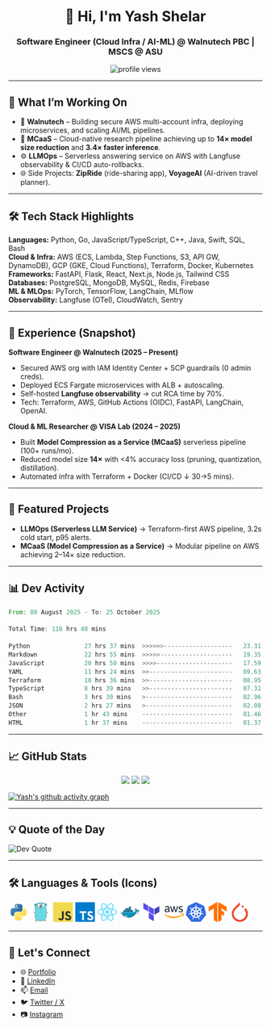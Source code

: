 <h1 align="center">👋 Hi, I'm Yash Shelar</h1>
<h3 align="center">Software Engineer (Cloud Infra / AI-ML) @ Walnutech PBC | MSCS @ ASU</h3>

<p align="center">
  <img src="https://komarev.com/ghpvc/?username=YashShelar007&label=Profile%20views&color=0e75b6&style=flat" alt="profile views" />
</p>

---

## 🚀 What I’m Working On

- 💼 **Walnutech** – Building secure AWS multi-account infra, deploying microservices, and scaling AI/ML pipelines.  
- 🔬 **MCaaS** – Cloud-native research pipeline achieving up to **14× model size reduction** and **3.4× faster inference**.  
- ⚙️ **LLMOps** – Serverless answering service on AWS with Langfuse observability & CI/CD auto-rollbacks.  
- 🌐 Side Projects: **ZipRide** (ride-sharing app), **VoyageAI** (AI-driven travel planner).  

---

## 🛠 Tech Stack Highlights

**Languages:** Python, Go, JavaScript/TypeScript, C++, Java, Swift, SQL, Bash  
**Cloud & Infra:** AWS (ECS, Lambda, Step Functions, S3, API GW, DynamoDB), GCP (GKE, Cloud Functions), Terraform, Docker, Kubernetes  
**Frameworks:** FastAPI, Flask, React, Next.js, Node.js, Tailwind CSS  
**Databases:** PostgreSQL, MongoDB, MySQL, Redis, Firebase  
**ML & MLOps:** PyTorch, TensorFlow, LangChain, MLflow  
**Observability:** Langfuse (OTel), CloudWatch, Sentry  

---

## 💼 Experience (Snapshot)

**Software Engineer @ Walnutech (2025 – Present)**  
- Secured AWS org with IAM Identity Center + SCP guardrails (0 admin creds).  
- Deployed ECS Fargate microservices with ALB + autoscaling.  
- Self-hosted **Langfuse observability** → cut RCA time by 70%.  
- Tech: Terraform, AWS, GitHub Actions (OIDC), FastAPI, LangChain, OpenAI.  

**Cloud & ML Researcher @ VISA Lab (2024 – 2025)**  
- Built **Model Compression as a Service (MCaaS)** serverless pipeline (100+ runs/mo).  
- Reduced model size **14×** with <4% accuracy loss (pruning, quantization, distillation).  
- Automated infra with Terraform + Docker (CI/CD ↓ 30→5 mins).  

---

## 📂 Featured Projects

- **LLMOps (Serverless LLM Service)** → Terraform-first AWS pipeline, 3.2s cold start, p95 alerts.  
- **MCaaS (Model Compression as a Service)** → Modular pipeline on AWS achieving 2–14× size reduction.  

---

## 📊 Dev Activity

<!--START_SECTION:waka-->

```rust
From: 08 August 2025 - To: 25 October 2025

Total Time: 116 hrs 48 mins

Python               27 hrs 37 mins  >>>>>>-------------------   23.31 %
Markdown             22 hrs 55 mins  >>>>>--------------------   19.35 %
JavaScript           20 hrs 50 mins  >>>>---------------------   17.59 %
YAML                 11 hrs 24 mins  >>-----------------------   09.63 %
Terraform            10 hrs 36 mins  >>-----------------------   08.95 %
TypeScript           8 hrs 39 mins   >>-----------------------   07.31 %
Bash                 3 hrs 30 mins   >------------------------   02.96 %
JSON                 2 hrs 27 mins   >------------------------   02.08 %
Other                1 hr 43 mins    -------------------------   01.46 %
HTML                 1 hr 37 mins    -------------------------   01.37 %
```

<!--END_SECTION:waka-->

---

## 📈 GitHub Stats

<p align="center">
  <img src="https://github-readme-stats.vercel.app/api?username=YashShelar007&show_icons=true&theme=dark" />
  <img src="https://github-readme-stats.vercel.app/api/top-langs/?username=YashShelar007&layout=compact&theme=dark" />
  <img src="https://streak-stats.demolab.com/?user=YashShelar007&theme=dark" />
</p>

[![Yash's github activity graph](https://github-readme-activity-graph.vercel.app/graph?username=YashShelar007\&theme=react-dark)](https://github.com/ashutosh00710/github-readme-activity-graph)

---

## 💡 Quote of the Day

![Dev Quote](https://quotes-github-readme.vercel.app/api?type=horizontal\&theme=radical)

---

## 🛠 Languages & Tools (Icons)

<p align="left">
  <img src="https://raw.githubusercontent.com/devicons/devicon/master/icons/python/python-original.svg" width="40"/> 
  <img src="https://raw.githubusercontent.com/devicons/devicon/master/icons/go/go-original.svg" width="40"/>
  <img src="https://raw.githubusercontent.com/devicons/devicon/master/icons/javascript/javascript-original.svg" width="40"/>
  <img src="https://raw.githubusercontent.com/devicons/devicon/master/icons/typescript/typescript-original.svg" width="40"/>
  <img src="https://raw.githubusercontent.com/devicons/devicon/master/icons/react/react-original.svg" width="40"/>
  <img src="https://raw.githubusercontent.com/devicons/devicon/master/icons/docker/docker-original.svg" width="40"/>
  <img src="https://raw.githubusercontent.com/devicons/devicon/master/icons/terraform/terraform-original.svg" width="40"/>
  <img src="https://raw.githubusercontent.com/devicons/devicon/master/icons/amazonwebservices/amazonwebservices-original.svg" width="40"/>
  <img src="https://raw.githubusercontent.com/devicons/devicon/master/icons/kubernetes/kubernetes-plain.svg" width="40"/>
  <img src="https://raw.githubusercontent.com/devicons/devicon/master/icons/tensorflow/tensorflow-original.svg" width="40"/>
  <img src="https://raw.githubusercontent.com/devicons/devicon/master/icons/pytorch/pytorch-original.svg" width="40"/>
</p>

---

## 🔗 Let's Connect

* 🌐 [Portfolio](https://yashshelar.com)
* 💼 [LinkedIn](https://linkedin.com/in/shelar-yash)
* 📫 [Email](mailto:yshelar2000@gmail.com)
* 🐦 [Twitter / X](https://x.com/yashshelar30)
* 📷 [Instagram](https://instagram.com/yash.shelar30)
